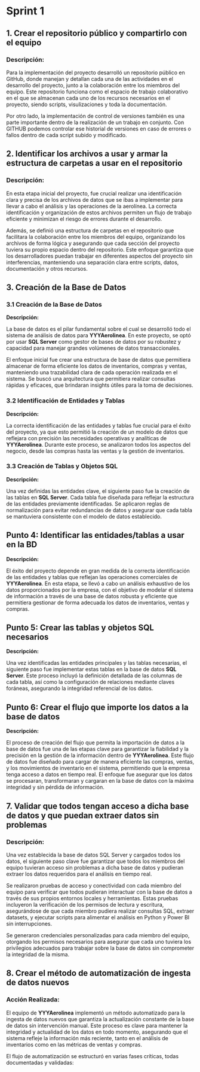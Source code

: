 # Sprint 1

## 1. Crear el repositorio público y compartirlo con el equipo

### Descripción:
Para la implementación del proyecto desarrolló un repositorio público en GitHub, donde manejan y detallan cada una de las actividades en el desarrollo del proyecto, junto a la colaboración entre los miembros del equipo. Este repositorio funciona como el espacio de trabajo colaborativo en el que se almacenan cada uno de los recursos necesarios en el proyecto, siendo scripts, visulizaciones y toda la documentación.

Por otro lado, la implementación de control de versiones también es una parte importante dentro de la realización de un trabajo en conjunto. Con GITHUB podemos controlar ese historial de versiones en caso de errores o fallos dentro de cada script subido y modificado.

## 2. Identificar los archivos a usar y armar la estructura de carpetas a usar en el repositorio

### Descripción:

En esta etapa inicial del proyecto, fue crucial realizar una identificación clara y precisa de los archivos de datos que se ibas a implementar para llevar a cabo el análisis y las operaciones de la aerolínea. La correcta identificación y organización de estos archivos permiten un flujo de trabajo eficiente y minimizan el riesgo de errores durante el desarrollo.

Además, se definió una estructura de carpetas en el repositorio que facilitara la colaboración entre los miembros del equipo, organizando los archivos de forma lógica y asegurando que cada sección del proyecto tuviera su propio espacio dentro del repositorio. Este enfoque garantiza que los desarrolladores puedan trabajar en diferentes aspectos del proyecto sin interferencias, manteniendo una separación clara entre scripts, datos, documentación y otros recursos.

## 3. Creación de la Base de Datos

### 3.1 Creación de la Base de Datos

**Descripción:**

La base de datos es el pilar fundamental sobre el cual se desarrolló todo el sistema de análisis de datos para **YYYAerolinea**. En este proyecto, se optó por usar **SQL Server** como gestor de bases de datos por su robustez y capacidad para manejar grandes volúmenes de datos transaccionales.

El enfoque inicial fue crear una estructura de base de datos que permitiera almacenar de forma eficiente los datos de inventarios, compras y ventas, manteniendo una trazabilidad clara de cada operación realizada en el sistema. Se buscó una arquitectura que permitiera realizar consultas rápidas y eficaces, que brindaran insights útiles para la toma de decisiones.

### 3.2 Identificación de Entidades y Tablas

**Descripción:**

La correcta identificación de las entidades y tablas fue crucial para el éxito del proyecto, ya que esto permitió la creación de un modelo de datos que reflejara con precisión las necesidades operativas y analíticas de **YYYAerolinea**. Durante este proceso, se analizaron todos los aspectos del negocio, desde las compras hasta las ventas y la gestión de inventarios.

### 3.3 Creación de Tablas y Objetos SQL

**Descripción:**

Una vez definidas las entidades clave, el siguiente paso fue la creación de las tablas en **SQL Server**. Cada tabla fue diseñada para reflejar la estructura de las entidades previamente identificadas. Se aplicaron reglas de normalización para evitar redundancias de datos y asegurar que cada tabla se mantuviera consistente con el modelo de datos establecido.
## Punto 4: Identificar las entidades/tablas a usar en la BD

**Descripción:**

El éxito del proyecto depende en gran medida de la correcta identificación de las entidades y tablas que reflejan las operaciones comerciales de **YYYAerolinea**. En esta etapa, se llevó a cabo un análisis exhaustivo de los datos proporcionados por la empresa, con el objetivo de modelar el sistema de información a través de una base de datos robusta y eficiente que permitiera gestionar de forma adecuada los datos de inventarios, ventas y compras.

## Punto 5: Crear las tablas y objetos SQL necesarios

**Descripción:**

Una vez identificadas las entidades principales y las tablas necesarias, el siguiente paso fue implementar estas tablas en la base de datos **SQL Server**. Este proceso incluyó la definición detallada de las columnas de cada tabla, así como la configuración de relaciones mediante claves foráneas, asegurando la integridad referencial de los datos.

## Punto 6: Crear el flujo que importe los datos a la base de datos

**Descripción:**

El proceso de creación del flujo que permita la importación de datos a la base de datos fue una de las etapas clave para garantizar la fiabilidad y la precisión en la gestión de la información dentro de **YYYAerolinea**. Este flujo de datos fue diseñado para cargar de manera eficiente las compras, ventas, y los movimientos de inventario en el sistema, permitiendo que la empresa tenga acceso a datos en tiempo real. El enfoque fue asegurar que los datos se procesaran, transformaran y cargaran en la base de datos con la máxima integridad y sin pérdida de información.

## 7. Validar que todos tengan acceso a dicha base de datos y que puedan extraer datos sin problemas

### Descripción:

Una vez establecida la base de datos SQL Server y cargados todos los datos, el siguiente paso clave fue garantizar que todos los miembros del equipo tuvieran acceso sin problemas a dicha base de datos y pudieran extraer los datos requeridos para el análisis en tiempo real.

Se realizaron pruebas de acceso y conectividad con cada miembro del equipo para verificar que todos pudieran interactuar con la base de datos a través de sus propios entornos locales y herramientas. Estas pruebas incluyeron la verificación de los permisos de lectura y escritura, asegurándose de que cada miembro pudiera realizar consultas SQL, extraer datasets, y ejecutar scripts para alimentar el análisis en Python y Power BI sin interrupciones.

Se generaron credenciales personalizadas para cada miembro del equipo, otorgando los permisos necesarios para asegurar que cada uno tuviera los privilegios adecuados para trabajar sobre la base de datos sin comprometer la integridad de la misma.
## 8. Crear el método de automatización de ingesta de datos nuevos

### Acción Realizada:

El equipo de **YYYAerolinea** implementó un método automatizado para la ingesta de datos nuevos que garantiza la actualización constante de la base de datos sin intervención manual. Este proceso es clave para mantener la integridad y actualidad de los datos en todo momento, asegurando que el sistema refleje la información más reciente, tanto en el análisis de inventarios como en las métricas de ventas y compras.

El flujo de automatización se estructuró en varias fases críticas, todas documentadas y validadas:


